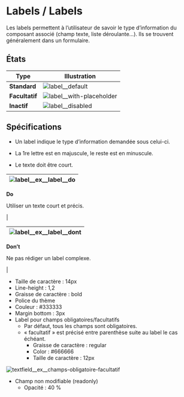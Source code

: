 # Labels / Labels

Les labels permettent à l’utilisateur de savoir le type d’information du composant associé (champ texte, liste déroulante…). Ils se trouvent généralement dans un formulaire.


## États

Type | Illustration
------------ | ------------- |
**Standard** | ![label__default](components/COMPONENTS/Labels/design/label__default.png)
**Facultatif** | ![label__with-placeholder](components/COMPONENTS/Labels/design/label__facultatif.png)
**Inactif** | ![label__disabled](components/COMPONENTS/Labels/design/label__disabled.png)

## Spécifications

- Un label indique le type d’information demandée sous celui-ci.
- La 1re lettre est en majuscule, le reste est en minuscule.
- Le texte doit être court.


  <div class="do-dont">
  <div class="do">

![label__ex__label__do](components/COMPONENTS/Labels/design/label__ex__label__do.png) |
  ------------ |
  **Do**
  <p class="legende no-marge-bottom">Utiliser un texte court et précis.</p> |

   </div>

   <div class="dont">

![label__ex__label__dont](components/COMPONENTS/Labels/design/label__ex__label__dont.png) |
  ------------ |
  **Don’t**
  <p class="legende no-marge-bottom">Ne pas rédiger un label complexe.</p> |

   </div>
   </div>

- Taille de caractère : 14px
- Line-height : 1,2
- Graisse de caractère : bold
- Police du thème
- Couleur : #333333
- Margin bottom : 3px
- Label pour champs obligatoires/facultatifs
  - Par défaut, tous les champs sont obligatoires.
  - «&nbsp;facultatif&nbsp;» est précisé entre parenthèse suite au label le cas échéant.
    - Graisse de caractère : regular
    - Color : #666666
    - Taille de caractère : 12px

![textfield__ex__champs-obligatoire-facultatif](components/COMPONENTS/Labels/design/textfield__ex__champs-obligatoire-facultatif.png)


- Champ non modifiable (readonly)
  - Opacité : 40 %
